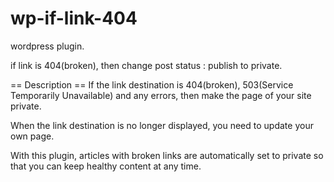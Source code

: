 # wp-if-link-404
wordpress plugin.

if link is 404(broken), then change post status : publish to private.

== Description ==
If the link destination is 404(broken), 503(Service Temporarily Unavailable) and any errors, then make the page of your site private.

When the link destination is no longer displayed, you need to update your own page.

With this plugin, articles with broken links are automatically set to private so that you can keep healthy content at any time.
